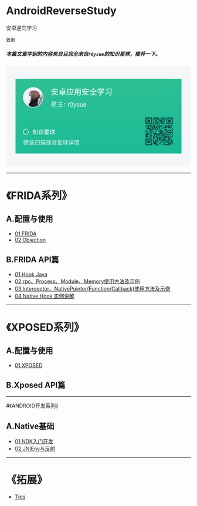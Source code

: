 # AndroidReverseStudy
安卓逆向学习

`致谢`    
##### 本篇文章学到的内容来自且完全来自`r0ysue`的知识星球，推荐一下。   
![](FRIDA/A01/pic/02.a.png)

---

# 《FRIDA系列》
## A.配置与使用  
- [01.FRIDA](FRIDA/A01/README.md)
- [02.Objection](FRIDA/A02/README.md)

## B.FRIDA API篇
- [01.Hook Java](FRIDA/B01/README.md)
- [02.rpc、Process、Module、Memory使用方法及示例](FRIDA/B02/README.md)
- [03.Interceptor、NativePointer(Function/Callback)使用方法及示例](FRIDA/B03/README.md)
- [04.Native Hook 实例讲解](FRIDA/B04/README.md)

---

# 《XPOSED系列》
## A.配置与使用 
- [01.XPOSED]()

## B.Xposed API篇

---

#《ANDROID开发系列》
## A.Native基础
- [01.NDK入门开发](Android/A01/README.md)
- [02.JNIEnv与反射](Android/A02/README.md)

---

# 《拓展》
- [Tips](拓展/01/README.md)